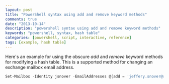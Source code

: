 ```yaml
---
layout: post
title: "PowerShell syntax using add and remove keyword methods"
comments: true
date: "2013-10-14"
description: "powershell syntax using add and remove keyword methods"
keywords: "powershell, syntax, hash table"
categories: [powershell, script, interactive, reference]
tags: [example, hash table]
---
```


Here's an example for using the obscure *add* and *remove* keyword methods for modifying a hash table. This is a supported method for changing an exchange mailbox email address. 

```PowerShell
Set-Mailbox -Identity jsnover -EmailAddresses @{add = 'jeffery.snover@riverlive.com';remove = 'jeff.snover@riverlive.com'}
```